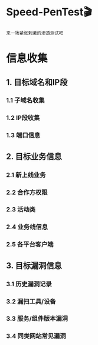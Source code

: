 # Speed-PenTest🎬

`来一场紧张刺激的渗透测试吧`

# 信息收集
## 1. 目标域名和IP段
### 1.1 子域名收集

### 1.2 IP段收集

### 1.3 端口信息

## 2. 目标业务信息
### 2.1 新上线业务

### 2.2 合作方权限

### 2.3 活动类

### 2.4 业务线信息

### 2.5 各平台客户端

## 3. 目标漏洞信息
### 3.1 历史漏洞记录

### 3.2 漏扫工具/设备

### 3.3 服务/组件版本漏洞

### 3.4 同类网站常见漏洞








